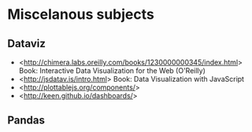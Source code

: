 # Miscelanous subjects

## Dataviz

- \<<http://chimera.labs.oreilly.com/books/1230000000345/index.html>> Book:
  Interactive Data Visualization for the Web (O'Reilly)
- \<<http://jsdatav.is/intro.html>> Book: Data Visualization with JavaScript
- \<<http://plottablejs.org/components/>>
- \<<http://keen.github.io/dashboards/>>

## Pandas

